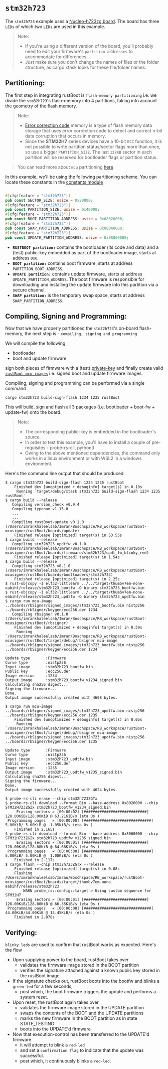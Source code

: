 # `stm32h723`

The `stm32h723` example uses a [Nucleo-h723zg board](https://www.st.com/en/evaluation-tools/nucleo-h723zg.html). The board has three `LEDs` of which two `LEDs` are used in this example.

> Note:
> - If you're using a different version of the board, you'll probably need to edit your firmware's `partition-addresses` to accommodate for differences. 
> - Just make sure you don't change the names of files or the folder structure, as cargo xtask looks for these file/folder names.

## Partitioning:

The first step in integrating rustBoot is `flash-memory partitioning` i.e. we divide the `stm32h723`'s flash-memory into 4 partitions, taking into account the geometry of the flash memory.

> Note:
> - [Error correction code](https://www.st.com/resource/en/application_note/an5342-error-correction-code-ecc-management-for-internal-memories-protection-on-stm32h7-series-stmicroelectronics.pdf) memory is a type of flash memory data storage that uses error correction code to detect and correct n-bit data corruption that occurs in memory.
> - Since the **STM32H7** series devices have a 10-bit `ECC` function, it is not possible to write partition status/sector flags more than once, so use a bigger `PARTITION_SIZE`. The last `128KB` sector in each partition will be reserved for bootloader flags or partition status.

> You can read more about `mcu` partitioning [here](../arch/partitions.md#micro-controller-partitions)

In this example, we'll be using the following partitioning scheme. You can locate these constants in the [constants module](https://github.com/nihalpasham/rustBoot/blob/main/rustBoot/src/constants.rs)

```rust

#[cfg(feature = "stm32h723")]
pub const SECTOR_SIZE: usize = 0x20000;
#[cfg(feature = "stm32h723")]
pub const PARTITION_SIZE: usize = 0x40000;
#[cfg(feature = "stm32h723")]
pub const BOOT_PARTITION_ADDRESS: usize = 0x08020000;
#[cfg(feature = "stm32h723")]
pub const SWAP_PARTITION_ADDRESS: usize = 0x080A0000;
#[cfg(feature = "stm32h723")]
pub const UPDATE_PARTITION_ADDRESS: usize = 0x08060000;
```
- **`RUSTBOOT partition:`** contains the bootloader (its code and data) and a (test) public-key embedded as part of the bootloader image, starts at address `0x0`.
- **`BOOT partition:`** contains boot firmware, starts at address `PARTITION_BOOT_ADDRESS`.
- **`UPDATE partition:`** contains update firmware, starts at address `UPDATE_PARTITION_ADDRESS`. The boot firmware is responsible for downloading and installing the update firmware into this partition via a secure channel.
- **`SWAP partition:`** is the temporary swap space, starts at address `SWAP_PARTITION_ADDRESS`. 

## Compiling, Signing and Programming: 

Now that we have properly partitioned the `stm32h723`'s on-board flash-memory, the next step is - `compiling, signing and programming ` 

We will compile the following 
- bootloader 
- boot and update firmware

sign both pieces of firmware with a (test) [private-key](https://github.com/nihalpasham/rustBoot/tree/main/boards/rbSigner/keygen) and finally create valid [`rustBoot mcu-images`](../arch/images.md#mcu-image-format) i.e. signed boot and update firmware images.

Compiling, signing and programming can be performed via a single command

```Terminal
cargo stm32h723 build-sign-flash 1234 1235 rustBoot
```
This will build, sign and flash all 3 packages (i.e. bootloader + boot-fw + update-fw) onto the board.

> Note: 
> - The corresponding public-key is embedded in the bootloader's source.
> - In order to test this example, you'll have to install a couple of pre-requisites - probe-rs-cli, python3 
> - Owing to the above mentioned dependencies, the command only works in a linux environment or with WSL2 in a windows environment. 

Here's the command line output that should be produced.

```Terminal
$ cargo stm32h723 build-sign-flash 1234 1235 rustBoot
    Finished dev [unoptimized + debuginfo] target(s) in 0.10s
     Running `target/debug/xtask stm32h723 build-sign-flash 1234 1235 rustBoot`
$ cargo build --release
   Compiling version_check v0.9.4
   Compiling typenum v1.15.0
   ...
   ...
   Compiling rustBoot-update v0.1.0 (/Users/imrankhaleelsab/Imran/Boschspace/RB_workspace/rustBoot-mcusigner/rustBoot/boards/update)
    Finished release [optimized] target(s) in 53.55s
$ cargo build --release
   Compiling stm32h723_updtfw v0.1.0 (/Users/imrankhaleelsab/Imran/Boschspace/RB_workspace/rustBoot-mcusigner/rustBoot/boards/firmware/stm32h723/updt_fw_blinky_red)
    Finished release [optimized] target(s) in 1.54s
$ cargo build --release
   Compiling stm32h723 v0.1.0 (/Users/imrankhaleelsab/Imran/Boschspace/RB_workspace/rustBoot-mcusigner/rustBoot/boards/bootloaders/stm32h723)
    Finished release [optimized] target(s) in 2.25s
$ rust-objcopy -I elf32-littlearm ../../target/thumbv7em-none-eabihf/release/stm32h723_bootfw -O binary stm32h723_bootfw.bin
$ rust-objcopy -I elf32-littlearm ../../target/thumbv7em-none-eabihf/release/stm32h723_updtfw -O binary stm32h723_updtfw.bin
$ cargo run mcu-image ../boards/rbSigner/signed_images/stm32h723_bootfw.bin nistp256 ../boards/rbSigner/keygen/ecc256.der 1234
   Compiling rbsigner v0.1.0 (/Users/imrankhaleelsab/Imran/Boschspace/RB_workspace/rustBoot-mcusigner/rustBoot/rbsigner)
    Finished dev [unoptimized + debuginfo] target(s) in 0.59s
     Running `/Users/imrankhaleelsab/Imran/Boschspace/RB_workspace/rustBoot-mcusigner/rustBoot/target/debug/rbsigner mcu-image ../boards/rbSigner/signed_images/stm32h723_bootfw.bin nistp256 ../boards/rbSigner/keygen/ecc256.der 1234`

Update type       :Firmware
Curve type        :nistp256
Input image       :stm32h723_bootfw.bin
Public key        :ecc256.der
Image version     :1234
Output image      :stm32h723_bootfw_v1234_signed.bin
Calculating sha256 digest...
Signing the firmware...
Done.
Output image successfully created with 4608 bytes.

$ cargo run mcu-image ../boards/rbSigner/signed_images/stm32h723_updtfw.bin nistp256 ../boards/rbSigner/keygen/ecc256.der 1235
    Finished dev [unoptimized + debuginfo] target(s) in 0.05s
     Running `/Users/imrankhaleelsab/Imran/Boschspace/RB_workspace/rustBoot-mcusigner/rustBoot/target/debug/rbsigner mcu-image ../boards/rbSigner/signed_images/stm32h723_updtfw.bin nistp256 ../boards/rbSigner/keygen/ecc256.der 1235`

Update type       :Firmware
Curve type        :nistp256
Input image       :stm32h723_updtfw.bin
Public key        :ecc256.der
Image version     :1235
Output image      :stm32h723_updtfw_v1235_signed.bin
Calculating sha256 digest...
Signing the firmware...
Done.
Output image successfully created with 4624 bytes.

$ probe-rs-cli erase --chip stm32h723ZGTx
$ probe-rs-cli download --format Bin --base-address 0x8020000 --chip STM32H723ZGIx stm32h723_bootfw_v1234_signed.bin
     Erasing sectors ✔ [00:00:02] [############################] 128.00KiB/128.00KiB @ 63.21KiB/s (eta 0s )
 Programming pages   ✔ [00:00:00] [##############################]  5.00KiB/ 5.00KiB @  1.05KiB/s (eta 0s )
    Finished in 2.165s
$ probe-rs-cli download --format Bin --base-address 0x8060000 --chip STM32H723ZGIx stm32h723_updtfw_v1235_signed.bin
     Erasing sectors ✔ [00:00:01] [############################] 128.00KiB/128.00KiB @ 64.68KiB/s (eta 0s )
 Programming pages   ✔ [00:00:00] [##############################]  5.00KiB/ 5.00KiB @  1.08KiB/s (eta 0s )
    Finished in 2.117s
$ cargo flash --chip stm32h723ZGTx --release
    Finished release [optimized] target(s) in 0.08s
    Flashing /Users/imrankhaleelsab/Imran/Boschspace/RB_workspace/rustBoot-mcusigner/rustBoot/boards/target/thumbv7em-none-eabihf/release/stm32h723
        WARN probe_rs::config::target > Using custom sequence for STM32H7
     Erasing sectors ✔ [00:00:01] [############################] 128.00KiB/128.00KiB @ 66.35KiB/s (eta 0s )
 Programming pages   ✔ [00:00:00] [##############################] 44.00KiB/44.00KiB @ 13.45KiB/s (eta 0s )
    Finished in 2.878s
```
## Verifying:

`blinky leds` are used to confirm that rustBoot works as expected. Here's the flow

- Upon supplying power to the board, rustBoot takes over 
    - validates the firmware image stored in the BOOT partition
    - verifies the signature attached against a known public key stored in the rustBoot image.
- If the signature checks out, rustBoot boots into the bootfw and blinks a `green-led` for a few seconds, 
    - post which, the boot firmware triggers the update and performs a system reset. 
- Upon reset, the rustBoot again takes over 
    - validates the firmware image stored in the UPDATE partition 
    - swaps the contents of the BOOT and the UPDATE partitions
    - marks the new firmware in the BOOT partition as in state STATE_TESTING
    - boots into the UPDATE'd firmware 
- Now that execution-control has been transferred to the UPDATE'd firmware
    - it will attempt to blink a `red-led` 
    - and set a `confirmation flag` to indicate that the update was successful.
    - post which, it continuously blinks a `red-led`.